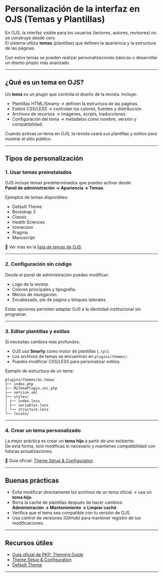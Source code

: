 # Personalización de la interfaz en OJS (Temas y Plantillas)

En OJS, la interfaz visible para los usuarios (lectores, autores, revisores) no se construye desde cero.  
El sistema utiliza **temas** (plantillas) que definen la apariencia y la estructura de las páginas.  

Con estos temas se pueden realizar personalizaciones básicas o desarrollar un diseño propio más avanzado.

---

## ¿Qué es un tema en OJS?

Un **tema** es un plugin que controla el diseño de la revista. Incluye:

- Plantillas HTML/Smarty → definen la estructura de las páginas.  
- Estilos CSS/LESS → controlan los colores, fuentes y distribución.  
- Archivos de recursos → imágenes, scripts, traducciones.  
- Configuración del tema → metadatos como nombre, versión y compatibilidad.  

Cuando activas un tema en OJS, la revista usará sus plantillas y estilos para mostrar el sitio público.

---

## Tipos de personalización

### 1. **Usar temas preinstalados**
OJS incluye temas predeterminados que puedes activar desde  
**Panel de administración → Apariencia → Temas**.  

Ejemplos de temas disponibles:  
- Default Theme  
- Bootstrap 3  
- Classic  
- Health Sciences  
- Immersion  
- Pragma  
- Manuscript  

📖 Ver más en la [lista de temas de OJS](https://docs.pkp.sfu.ca/pkp-theming-guide/en/themes).

---

### 2. **Configuración sin código**
Desde el panel de administración puedes modificar:  
- Logo de la revista.  
- Colores principales y tipografía.  
- Menús de navegación.  
- Encabezado, pie de página y bloques laterales.  

Estas opciones permiten adaptar OJS a la identidad institucional sin programar.

---

### 3. **Editar plantillas y estilos**
Si necesitas cambios más profundos:  
- OJS usa **Smarty** como motor de plantillas (`.tpl`).  
- Los archivos de temas se encuentran en `plugins/themes/`.  
- Puedes modificar CSS/LESS para personalizar estilos.  

Ejemplo de estructura de un tema:
```
plugins/themes/mi-tema/
├── index.php
├── MiTemaPlugin.inc.php
├── version.xml
├── styles/
│ ├── index.less
│ ├── variables.less
│ └── structure.less
└── locale/
```

---

### 4. **Crear un tema personalizado**
La mejor práctica es crear un **tema hijo** a partir de uno existente.  
De esta forma, solo modificas lo necesario y mantienes compatibilidad con futuras actualizaciones.

📖 Guía oficial: [Theme Setup & Configuration](https://docs.pkp.sfu.ca/pkp-theming-guide/en/theme-setup)

---

## Buenas prácticas

- Evita modificar directamente los archivos de un tema oficial → usa un **tema hijo**.  
- Borra la caché de plantillas después de hacer cambios:  
  **Administración → Mantenimiento → Limpiar caché**.  
- Verifica que el tema sea compatible con tu versión de OJS.  
- Usa control de versiones (GitHub) para mantener registro de tus modificaciones.  

---

## Recursos útiles

- [Guía oficial de PKP: Theming Guide](https://docs.pkp.sfu.ca/pkp-theming-guide/en/)  
- [Theme Setup & Configuration](https://docs.pkp.sfu.ca/pkp-theming-guide/en/theme-setup)  
- [Default Theme](https://docs.pkp.sfu.ca/pkp-theming-guide/en/theme-default)  

---
